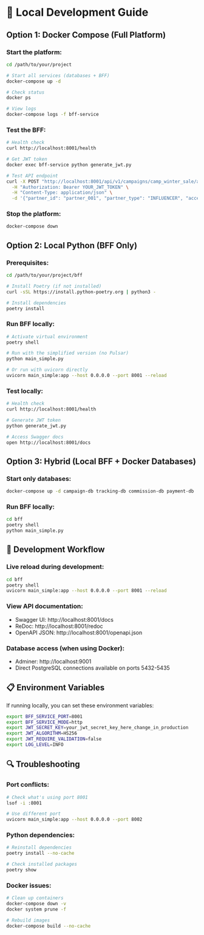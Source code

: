 # 🚀 Local Development Guide

## Option 1: Docker Compose (Full Platform)

### Start the platform:
```bash
cd /path/to/your/project

# Start all services (databases + BFF)
docker-compose up -d

# Check status
docker ps

# View logs
docker-compose logs -f bff-service
```

### Test the BFF:
```bash
# Health check
curl http://localhost:8001/health

# Get JWT token
docker exec bff-service python generate_jwt.py

# Test API endpoint
curl -X POST "http://localhost:8001/api/v1/campaigns/camp_winter_sale/accept" \
  -H "Authorization: Bearer YOUR_JWT_TOKEN" \
  -H "Content-Type: application/json" \
  -d '{"partner_id": "partner_001", "partner_type": "INFLUENCER", "acceptance_terms": {"commission_type": "CPA", "commission_rate": 10.5, "cookie_duration_days": 30, "promotional_methods": ["social_media"]}, "estimated_monthly_reach": 50000}'
```

### Stop the platform:
```bash
docker-compose down
```

## Option 2: Local Python (BFF Only)

### Prerequisites:
```bash
cd /path/to/your/project/bff

# Install Poetry (if not installed)
curl -sSL https://install.python-poetry.org | python3 -

# Install dependencies
poetry install
```

### Run BFF locally:
```bash
# Activate virtual environment
poetry shell

# Run with the simplified version (no Pulsar)
python main_simple.py

# Or run with uvicorn directly
uvicorn main_simple:app --host 0.0.0.0 --port 8001 --reload
```

### Test locally:
```bash
# Health check
curl http://localhost:8001/health

# Generate JWT token
python generate_jwt.py

# Access Swagger docs
open http://localhost:8001/docs
```

## Option 3: Hybrid (Local BFF + Docker Databases)

### Start only databases:
```bash
docker-compose up -d campaign-db tracking-db commission-db payment-db
```

### Run BFF locally:
```bash
cd bff
poetry shell
python main_simple.py
```

## 🔧 Development Workflow

### Live reload during development:
```bash
cd bff
poetry shell
uvicorn main_simple:app --host 0.0.0.0 --port 8001 --reload
```

### View API documentation:
- Swagger UI: http://localhost:8001/docs
- ReDoc: http://localhost:8001/redoc
- OpenAPI JSON: http://localhost:8001/openapi.json

### Database access (when using Docker):
- Adminer: http://localhost:9001
- Direct PostgreSQL connections available on ports 5432-5435

## 📋 Environment Variables

If running locally, you can set these environment variables:
```bash
export BFF_SERVICE_PORT=8001
export BFF_SERVICE_MODE=http
export JWT_SECRET_KEY=your_jwt_secret_key_here_change_in_production
export JWT_ALGORITHM=HS256
export JWT_REQUIRE_VALIDATION=false
export LOG_LEVEL=INFO
```

## 🔍 Troubleshooting

### Port conflicts:
```bash
# Check what's using port 8001
lsof -i :8001

# Use different port
uvicorn main_simple:app --host 0.0.0.0 --port 8002
```

### Python dependencies:
```bash
# Reinstall dependencies
poetry install --no-cache

# Check installed packages
poetry show
```

### Docker issues:
```bash
# Clean up containers
docker-compose down -v
docker system prune -f

# Rebuild images
docker-compose build --no-cache
```
